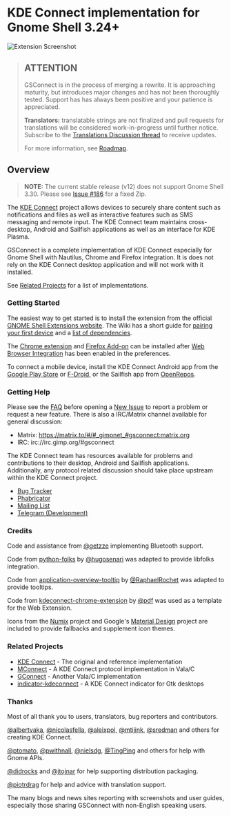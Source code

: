 # KDE Connect implementation for Gnome Shell 3.24+

![Extension Screenshot][screenshot]

> ## ATTENTION
>
> GSConnect is in the process of merging a rewrite. It is approaching maturity,
> but introduces major changes and has not been thoroughly tested. Support has
> has always been positive and your patience is appreciated.
>
> **Translators:** translatable strings are not finalized and pull requests for
> translations will be considered work-in-progress until further notice.
> Subscribe to the [Translations Discussion thread][translating] to receive
> updates.
>
> For more information, see [Roadmap][roadmap].

## Overview

> **NOTE:** The current stable release (v12) does not support Gnome Shell 3.30.
> Please see [Issue #186](https://github.com/andyholmes/gnome-shell-extension-gsconnect/issues/186)
> for a fixed Zip.

The [KDE Connect][kdeconnect] project allows devices to securely share content
such as notifications and files as well as interactive features such as SMS
messaging and remote input. The KDE Connect team maintains cross-desktop,
Android and Sailfish applications as well as an interface for KDE Plasma.

GSConnect is a complete implementation of KDE Connect especially for Gnome Shell
with Nautilus, Chrome and Firefox integration. It is does not rely on the KDE
Connect desktop application and will not work with it installed.

See [Related Projects](#related-projects) for a list of implementations.

### Getting Started

The easiest way to get started is to install the extension from the official
[GNOME Shell Extensions website][ego-install]. The Wiki has a short guide for
[pairing your first device][wiki-install] and a [list of dependencies][wiki-depends].

The [Chrome extension][chrome-extension] and [Firefox Add-on][firefox-addon]
can be installed after [Web Browser Integration][web-browser-integration] has
been enabled in the preferences.

To connect a mobile device, install the KDE Connect Android app from the
[Google Play Store][google-play] or [F-Droid][f-droid], or the Sailfish app from
[OpenRepos][open-repos].

### Getting Help

Please see the [FAQ][wiki-faq] before opening a [New Issue][git-issue] to report
a problem or request a new feature. There is also a IRC/Matrix channel available
for general discussion:

* Matrix: https://matrix.to/#/#_gimpnet_#gsconnect:matrix.org
* IRC: irc://irc.gimp.org/#gsconnect

The KDE Connect team has resources available for problems and contributions to
their desktop, Android and Sailfish applications. Additionally, any protocol
related discussion should take place upstream within the KDE Connect project.

* [Bug Tracker][kdec-bugs]
* [Phabricator][kdec-phabricator]
* [Mailing List][kdec-mail]
* [Telegram (Development)][kdec-telegram]

### Credits

Code and assistance from [@getzze][getzze] implementing Bluetooth support.

Code from [python-folks][python-folks] by [@hugosenari][hugosenari] was adapted
to provide libfolks integration.

Code from [application-overview-tooltip][tooltips] by
[@RaphaelRochet][RaphaelRochet] was adapted to provide tooltips.

Code from [kdeconnect-chrome-extension][kdeconnect-chrome-extension] by
[@pdf][pdf] was used as a template for the Web Extension.

Icons from the [Numix][numix] project and Google's [Material Design][material]
project are included to provide fallbacks and supplement icon themes.

### Related Projects

* [KDE Connect][kdeconnect] - The original and reference implementation
* [MConnect][mconnect] - A KDE Connect protocol implementation in Vala/C
* [GConnect][gconnect] - Another Vala/C implementation
* [indicator-kdeconnect][kindicator] - A KDE Connect indicator for Gtk desktops

### Thanks

Most of all thank you to users, translators, bug reporters and contributors.

[@albertvaka][albertvaka], [@nicolasfella][nicolasfella], [@aleixpol][aleixpol],
[@mtijink][mtijink], [@sredman][sredman] and others for creating KDE Connect.

[@ptomato][ptomato], [@pwithnall][pwithnall], [@nielsdg][nielsdg],
[@TingPing][TingPing] and others for help with Gnome APIs.

[@didrocks][didrocks] and [@jtojnar][jtojnar] for help supporting distribution
packaging.

[@piotrdrag][piotrdrag] for help and advice with translation support.

The many blogs and news sites reporting with screenshots and user guides,
especially those sharing GSConnect with non-English speaking users.


[screenshot]: https://raw.githubusercontent.com/andyholmes/gnome-shell-extension-gsconnect/master/extra/screenshot.png
[translating]: https://github.com/andyholmes/gnome-shell-extension-gsconnect/issues/1
[roadmap]: https://github.com/andyholmes/gnome-shell-extension-gsconnect/wiki/Roadmap

[ego-install]: https://extensions.gnome.org/extension/1319/gsconnect/
[wiki-install]: https://github.com/andyholmes/gnome-shell-extension-gsconnect/wiki/Installation
[wiki-depends]: https://github.com/andyholmes/gnome-shell-extension-gsconnect/wiki/Installation#dependencies
[web-browser-integration]: https://github.com/andyholmes/gnome-shell-extension-gsconnect/wiki/Preferences#web-browser-integration
[chrome-extension]: https://chrome.google.com/webstore/detail/gsconnect/jfnifeihccihocjbfcfhicmmgpjicaec
[firefox-addon]: https://addons.mozilla.org/firefox/addon/gsconnect/

[git-issue]: https://github.com/andyholmes/gnome-shell-extension-gsconnect/issues/
[wiki-faq]: https://github.com/andyholmes/gnome-shell-extension-gsconnect/wiki/Frequently-Asked-Questions
[kdec-bugs]: https://bugs.kde.org/buglist.cgi?quicksearch=kdeconnect
[kdec-phabricator]: https://phabricator.kde.org/project/view/159/
[kdec-mail]: https://mail.kde.org/mailman/listinfo/kdeconnect
[kdec-telegram]: https://t.me/joinchat/AOS6gA37orb2dZCLhqbZjg

[kdeconnect]: https://community.kde.org/KDEConnect
[google-play]: https://play.google.com/store/apps/details?id=org.kde.kdeconnect_tp
[f-droid]: https://f-droid.org/packages/org.kde.kdeconnect_tp/
[open-repos]: https://openrepos.net/content/piggz/kde-connect
[mconnect]: https://github.com/bboozzoo/mconnect
[gconnect]: https://github.com/getzze/gconnect
[kindicator]: https://github.com/Bajoja/indicator-kdeconnect

[getzze]: https://github.com/getzze
[hugosenari]: https://github.com/hugosenari
[python-folks]: https://github.com/hugosenari/folks
[RaphaelRochet]: https://github.com/RaphaelRochet
[tooltips]: https://github.com/RaphaelRochet/applications-overview-tooltip
[pdf]: https://github.com/pdf
[kdeconnect-chrome-extension]: https://github.com/pdf/kdeconnect-chrome-extension
[numix]: https://numixproject.github.io/
[material]: https://material.io/

[albertvaka]: https://github.com/albertvaka
[aleixpol]: https://github.com/aleixpol
[nicolasfella]: https://github.com/nicolasfella
[mtijink]: https://github.com/mtijink
[sredman]: https://github.com/sredman

[ptomato]: https://github.com/ptomato
[pwithnall]: https://github.com/pwithnall
[nielsdg]: https://github.com/nielsdg
[TingPing]: https://github.com/TingPing

[didrocks]: https://github.com/didrocks
[jtojnar]: https://github.com/jtojnar

[piotrdrag]: https://github.com/piotrdrag
